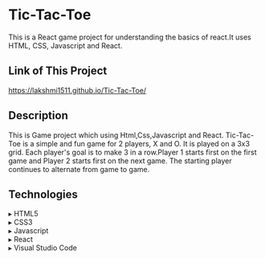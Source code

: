 # Tic-Tac-Toe
This is a React game project for understanding the basics of react.It uses HTML, CSS, Javascript and React.

## Link of This Project
https://lakshmi1511.github.io/Tic-Tac-Toe/

## Description
This is Game project which using Html,Css,Javascript and React. Tic-Tac-Toe is a simple and fun game for 2 players, X and O. It is played on a 3x3 grid. Each player's goal is to make 3 in a row.Player 1 starts first on the first game and Player 2 starts first on the next game. The starting player continues to alternate from game to game. 

## Technologies
▸ HTML5<br>
▸ CSS3<br>
▸ Javascript<br>
▸ React<br>
▸ Visual Studio Code<br>
